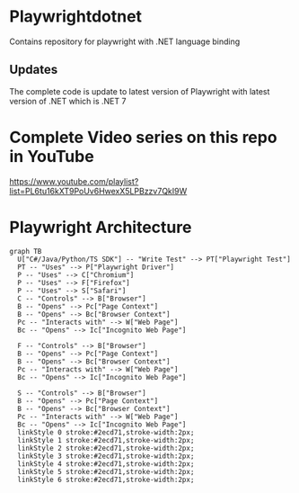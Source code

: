 # Playwrightdotnet
Contains repository for playwright with .NET language binding


## Updates
The complete code is update to latest version of Playwright with latest version of .NET which is .NET 7


# Complete Video series on this repo in YouTube

https://www.youtube.com/playlist?list=PL6tu16kXT9PoUv6HwexX5LPBzzv7QkI9W

# Playwright Architecture

```mermaid
graph TB
  U["C#/Java/Python/TS SDK"] -- "Write Test" --> PT["Playwright Test"]
  PT -- "Uses" --> P["Playwright Driver"]
  P -- "Uses" --> C["Chromium"]
  P -- "Uses" --> F["Firefox"]
  P -- "Uses" --> S["Safari"]
  C -- "Controls" --> B["Browser"]
  B -- "Opens" --> Pc["Page Context"]
  B -- "Opens" --> Bc["Browser Context"]
  Pc -- "Interacts with" --> W["Web Page"]
  Bc -- "Opens" --> Ic["Incognito Web Page"]

  F -- "Controls" --> B["Browser"]
  B -- "Opens" --> Pc["Page Context"]
  B -- "Opens" --> Bc["Browser Context"]
  Pc -- "Interacts with" --> W["Web Page"]
  Bc -- "Opens" --> Ic["Incognito Web Page"]

  S -- "Controls" --> B["Browser"]
  B -- "Opens" --> Pc["Page Context"]
  B -- "Opens" --> Bc["Browser Context"]
  Pc -- "Interacts with" --> W["Web Page"]
  Bc -- "Opens" --> Ic["Incognito Web Page"]
  linkStyle 0 stroke:#2ecd71,stroke-width:2px;
  linkStyle 1 stroke:#2ecd71,stroke-width:2px;
  linkStyle 2 stroke:#2ecd71,stroke-width:2px;
  linkStyle 3 stroke:#2ecd71,stroke-width:2px;
  linkStyle 4 stroke:#2ecd71,stroke-width:2px;
  linkStyle 5 stroke:#2ecd71,stroke-width:2px;
  linkStyle 6 stroke:#2ecd71,stroke-width:2px;
  ```

